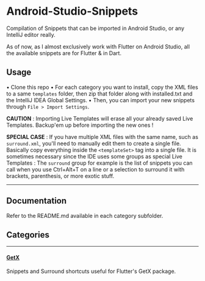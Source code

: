 # Android-Studio-Snippets
Compilation of Snippets that can be imported in Android Studio, or any IntelliJ editor really.

As of now, as I almost exclusively work with Flutter on Android Studio, all the available snippets are for Flutter & in Dart.

## Usage

• Clone this repo
• For each category you want to install, copy the XML files to a same `templates` folder, then zip that folder along with installed.txt and the IntelliJ IDEA Global Settings.
• Then, you can import your new snippets through `File > Import Settings`.

**CAUTION** : Importing Live Templates will erase all your already saved Live Templates. Backup'em up before importing the new ones !

**SPECIAL CASE** : If you have multiple XML files with the same name, such as `surround.xml`, you'll need to manually edit them to create a single file. Basically copy everything inside the `<templateSet>` tag into a single file. It is sometimes necessary since the IDE uses some groups as special Live Templates : The `surround` group for example is the list of snippets you can call when you use Ctrl+Alt+T on a line or a selection to surround it with brackets, parenthesis, or more exotic stuff.

---

## Documentation

Refer to the README.md available in each category subfolder.

## Categories

---

#### [GetX](https://github.com/MeixDev/Android-Studio-Snippets/tree/master/getx)
Snippets and Surround shortcuts useful for Flutter's GetX package.

